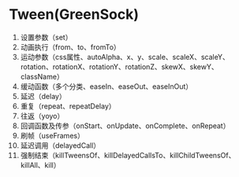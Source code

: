 # Tween(GreenSock)

1. 设置参数（set）
2. 动画执行（from、to、fromTo）
3. 运动参数（css属性、autoAlpha、x、y、scale、scaleX、scaleY、rotation、rotationX、rotationY、rotationZ、skewX、skewY、className）
4. 缓动函数（多个分类、easeIn、easeOut、easeInOut）
5. 延迟（delay）
6. 重复（repeat、repeatDelay）
7. 往返（yoyo）
8. 回调函数及传参（onStart、onUpdate、onComplete、onRepeat）
9. 刷帧（useFrames）
10. 延迟调用（delayedCall）
11. 强制结束（killTweensOf、killDelayedCallsTo、killChildTweensOf、killAll、kill）

